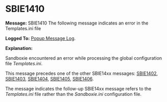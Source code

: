 # SBIE1410

**Message:** SBIE1410 The following message indicates an error in the Templates.ini file

**Logged To:** [Popup Message Log](PopupMessageLog.md).

**Explanation:**

Sandboxie encountered an error while processing the global configuration file _Templates.ini_.

This message precedes one of the other SBIE14xx messages: [SBIE1402](SBIE1402.md), [SBIE1403](SBIE1403.md), [SBIE1404](SBIE1404.md), [SBIE1405](SBIE1405.md), [SBIE1406](SBIE1406.md).

The message indicates the follow-up SBIE14xx message refers to the _Templates.ini_ file rather than the _Sandboxie.ini_ configuration file.

